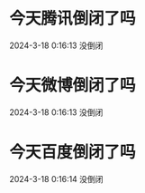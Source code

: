 # 今天腾讯倒闭了吗

2024-3-18 0:16:13 没倒闭

# 今天微博倒闭了吗

2024-3-18 0:16:13 没倒闭

# 今天百度倒闭了吗

2024-3-18 0:16:14 没倒闭

